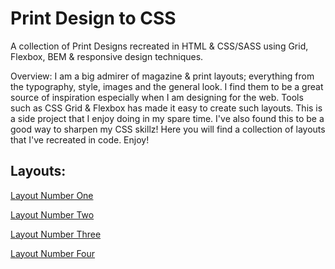 # Print Design to CSS
A collection of Print Designs recreated in HTML & CSS/SASS using Grid, Flexbox, BEM & responsive design techniques.

Overview: I am a big admirer of magazine & print layouts; everything from the typography, style, images and the general look. I find them to be a great source of inspiration especially when I am designing for the web. Tools such as CSS Grid & Flexbox has made it easy to create such layouts. This is a side project that I enjoy doing in my spare time. I've also found this to be a good way to sharpen my CSS skillz! Here you will find a collection of layouts that I've recreated in code. Enjoy!

## Layouts:
[Layout Number One](https://layout-number-one.netlify.app/)

[Layout Number Two](https://layout-number-two.netlify.app/)

[Layout Number Three](https://layout-number-three.netlify.app/)

[Layout Number Four](https://layout-number-four.netlify.app/)
